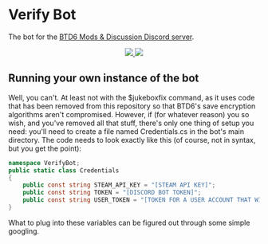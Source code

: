 # Verify Bot
The bot for the [BTD6 Mods & Discussion Discord server](https://discord.gg/nuMvgkP).

<p align="center">
    <a href="https://discord.gg/nuMvgkP" alt="Discord">
        <img src="https://img.shields.io/discord/504782676331331584" />
    </a>
    <img src="https://img.shields.io/codefactor/grade/github/BowDown097/VerifyBot" />
</p>

## Running your own instance of the bot
Well, you can't. At least not with the $jukeboxfix command, as it uses code that has been removed from this repository so that BTD6's save encryption algorithms aren't compromised. However, if (for whatever reason) you so wish, and you've removed all that stuff, there's only one thing of setup you need: you'll need to create a file named Credentials.cs in the bot's main directory. The code needs to look exactly like this (of course, not in syntax, but you get the point):
```cs
namespace VerifyBot;
public static class Credentials
{
    public const string STEAM_API_KEY = "[STEAM API KEY]";
    public const string TOKEN = "[DISCORD BOT TOKEN]";
    public const string USER_TOKEN = "[TOKEN FOR A USER ACCOUNT THAT WILL BE USED TO ACCESS CONNECTIONS]";
}
```
What to plug into these variables can be figured out through some simple googling.
